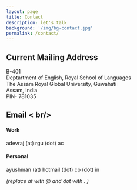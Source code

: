 ```yaml
---
layout: page
title: Contact 
description: let's talk
background: '/img/bg-contact.jpg'
permalink: /contact/
---
```


## Current Mailing Address 

B-401\
Deptartment of English, Royal School of Languages\
The Assam Royal Global University, Guwahati\
Assam, India\
PIN- 781035

## Email < br/> 

#### Work
adevraj (at) rgu (dot) ac

#### Personal
ayushman (at) hotmail (dot) co (dot) in

  
*(replace at with @ and dot with . )*
